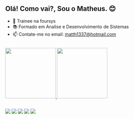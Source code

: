 ## Olá! Como vai?, Sou o Matheus. 😊



- 🔭 Trainee na foursys
- 📚 Formado em Analise e Desenvolvimento de Sistemas
- 📫 Contate-me no email: matth1337@hotmail.com

##

<div>
<a href="https://github.com/MattheusAbreu">
<img height="160em" src="https://github-readme-stats.vercel.app/api?username=MattheusAbreu&show_icons=true&theme=radical&include_all_commits=true&count_private=true"/>
<img height="160em" src="https://github-readme-stats.vercel.app/api/top-langs/?username=MattheusAbreu&layout=compact&langs_count=7&theme=radical"/>
</div>


##


 <div> 
  <a href = "https://github.com/MattheusAbreu"><img src="https://img.shields.io/badge/GitHub-100000?style=for-the-badge&logo=github&logoColor=white" 
target="_blank"></a>
  <a href = "https://www.instagram.com/abreumattheus/"><img src="https://img.shields.io/badge/Instagram-E4405F?style=for-the-badge&logo=instagram&logoColor=white"
target="_blank"></a>
  <a href="https://www.linkedin.com/in/matheus-henrique-abreu-de-freitas-191473227" target="_blank"><img src="https://img.shields.io/badge/-LinkedIn-%230077B5?style=for-the-badge&logo=linkedin&logoColor=white" 
target="_blank"></a> 
  <a href = "mailto:matth1337@hotmail.com"><img src="https://img.shields.io/badge/Microsoft_Outlook-0078D4?style=for-the-badge&logo=microsoft-outlook&logoColor=white" 
target="_blank"></a>
  <a href = "https://www.linkedin.com/in/matheus-henrique-abreu-de-freitas-191473227"><img src="https://img.shields.io/badge/Steam-000000?style=for-the-badge&logo=steam&logoColor=white"
target="_blank"></a>
  
  
</div>
